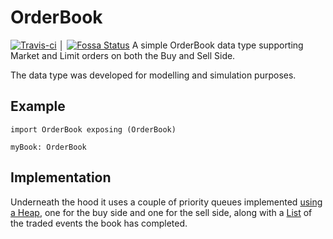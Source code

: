 # OrderBook

[![Travis-ci](https://travis-ci.org/NeilW/elm-orderbook.svg?branch=master)](https://travis-ci.org/NeilW/elm-orderbook) │ [![Fossa Status](https://app.fossa.io/api/projects/git%2Bgithub.com%2FNeilW%2Felm-orderbook.svg?type=shield)](https://app.fossa.io/projects/git%2Bgithub.com%2FNeilW%2Felm-orderbook?ref=badge_shield)
A simple OrderBook data type supporting Market and Limit orders on both
the Buy and Sell Side.

The data type was developed for modelling and simulation purposes. 

## Example

    import OrderBook exposing (OrderBook)

    myBook: OrderBook


## Implementation

Underneath the hood it uses a couple of priority queues implemented [using
a Heap](https://package.elm-lang.org/packages/TSFoster/elm-heap/latest/),
one for the buy side and one for the sell side, along with a
[List](https://package.elm-lang.org/packages/elm/core/latest/List)
of the traded events the book has completed.
